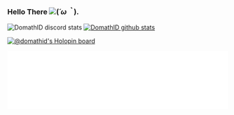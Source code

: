### Hello There <a href='https://domathdotid.is-a.dev'><img src="https://github.com/TheDudeThatCode/TheDudeThatCode/blob/master/Assets/Hi.gif" width="20"></a>(*´ω｀*). <p align="right">
![DomathID discord stats](https://discord.c99.nl/widget/theme-1/529369089521614848.png)
[![DomathID github stats](https://bad-apple-github-readme.vercel.app/api?show_bg=1&username=domathid&locale=en&show_icons=true&bg_color=ffffff&title_color=008082&text_color=223&icon_color=ff8ba7)](https://domathdotid.is-a.dev/)

[![@domathid's Holopin board](https://holopin.io/api/user/board?user=domathid)](https://holopin.io/@domathid)
<p align="center"><img src="readmebox.svg"></p>

